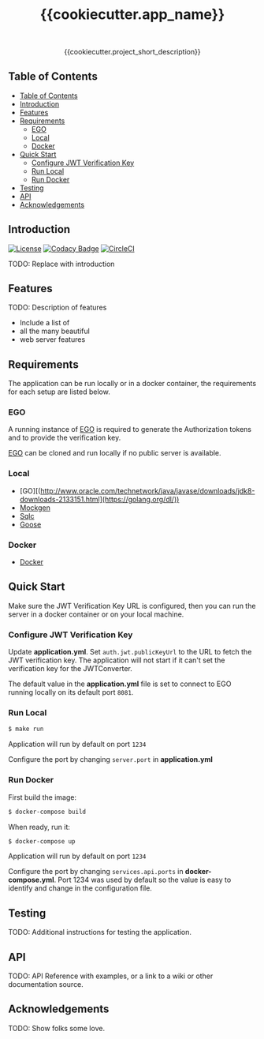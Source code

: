 <h1 align="center">  {{cookiecutter.app_name}} </h1> <br>

<p align="center">
  {{cookiecutter.project_short_description}}
</p>


## Table of Contents

- [Table of Contents](#table-of-contents)
- [Introduction](#introduction)
- [Features](#features)
- [Requirements](#requirements)
  - [EGO](#ego)
  - [Local](#local)
  - [Docker](#docker)
- [Quick Start](#quick-start)
  - [Configure JWT Verification Key](#configure-jwt-verification-key)
  - [Run Local](#run-local)
  - [Run Docker](#run-docker)
- [Testing](#testing)
- [API](#api)
- [Acknowledgements](#acknowledgements)


## Introduction

[![License](https://img.shields.io/badge/License-Apache%202.0-blue.svg)](https://opensource.org/licenses/Apache-2.0)
[![Codacy Badge](https://api.codacy.com/project/badge/Grade/e91606af4a364076a7058c5ea1c006a8)](https://www.codacy.com/app/joneubank/microservice-template-java?utm_source=github.com&amp;utm_medium=referral&amp;utm_content=overture-stack/microservice-template-java&amp;utm_campaign=Badge_Grade)
[![CircleCI](https://circleci.com/gh/overture-stack/microservice-template-java/tree/master.svg?style=shield)](https://circleci.com/gh/overture-stack/microservice-template-java/tree/master)

TODO: Replace with introduction

## Features
TODO: Description of features

* Include a list of
* all the many beautiful
* web server features


## Requirements
The application can be run locally or in a docker container, the requirements for each setup are listed below.


### EGO
A running instance of [EGO](https://github.com/overture-stack/ego/) is required to generate the Authorization tokens and to provide the verification key.

[EGO](https://github.com/overture-stack/ego/) can be cloned and run locally if no public server is available. 


### Local
* [GO][(http://www.oracle.com/technetwork/java/javase/downloads/jdk8-downloads-2133151.html](https://golang.org/dl/))
* [Mockgen](https://github.com/golang/mock)
* [Sqlc](https://github.com/kyleconroy/sqlc)
* [Goose](https://github.com/pressly/goose)


### Docker
* [Docker](https://www.docker.com/get-docker)


## Quick Start
Make sure the JWT Verification Key URL is configured, then you can run the server in a docker container or on your local machine.

### Configure JWT Verification Key
Update __application.yml__. Set `auth.jwt.publicKeyUrl` to the URL to fetch the JWT verification key. The application will not start if it can't set the verification key for the JWTConverter.

The default value in the __application.yml__ file is set to connect to EGO running locally on its default port `8081`.

### Run Local
```bash
$ make run
```

Application will run by default on port `1234`

Configure the port by changing `server.port` in __application.yml__


### Run Docker

First build the image:
```bash
$ docker-compose build
```

When ready, run it:
```bash
$ docker-compose up
```

Application will run by default on port `1234`

Configure the port by changing `services.api.ports` in __docker-compose.yml__. Port 1234 was used by default so the value is easy to identify and change in the configuration file.


## Testing
TODO: Additional instructions for testing the application.

## API
TODO: API Reference with examples, or a link to a wiki or other documentation source.

## Acknowledgements
TODO: Show folks some love.
